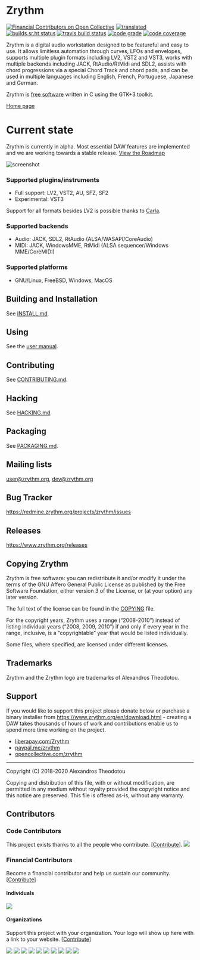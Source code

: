 Zrythm
======

[![Financial Contributors on Open Collective](https://opencollective.com/zrythm/all/badge.svg?label=financial+contributors)](https://opencollective.com/zrythm) [![translated](https://hosted.weblate.org/widgets/zrythm/-/svg-badge.svg "Translation Status")](https://hosted.weblate.org/engage/zrythm/?utm_source=widget)
[![builds.sr.ht status](https://builds.sr.ht/~alextee/zrythm.svg)](https://builds.sr.ht/~alextee/zrythm?)
[![travis build status](https://img.shields.io/travis/zrythm/zrythm?label=travis%20build)](https://travis-ci.org/zrythm/zrythm)
[![code grade](https://img.shields.io/codacy/grade/c16bdc22f6ae4e539aa6417274e71d17)](https://www.codacy.com/manual/alex-tee/zrythm)
[![code coverage](https://img.shields.io/coveralls/github/zrythm/zrythm)](https://coveralls.io/github/zrythm/zrythm)

Zrythm is a digital audio workstation designed to be
featureful and easy to use. It allows limitless
automation through curves, LFOs and envelopes,
supports multiple plugin formats including LV2, VST2
and VST3, works with multiple backends including
JACK, RtAudio/RtMidi and SDL2, assists with chord
progressions via a special Chord Track and chord
pads, and can be used in multiple languages
including English, French, Portuguese, Japanese and
German.

Zrythm is [free software](https://www.gnu.org/philosophy/free-sw.html)
written in C using the GTK+3 toolkit.

[Home page](https://www.zrythm.org)

# Current state

Zrythm is currently in alpha. Most essential
DAW features are implemented and we are working
towards a stable release. [View the Roadmap](https://redmine.zrythm.org/projects/zrythm/roadmap)

![screenshot](https://www.zrythm.org/static/images/apr-12-2020.png)

### Supported plugins/instruments
- Full support: LV2, VST2, AU, SFZ, SF2
- Experimental: VST3

Support for all formats besides LV2 is
possible thanks to
[Carla](https://github.com/falkTX/Carla/).

### Supported backends
- Audio: JACK, SDL2, RtAudio (ALSA/WASAPI/CoreAudio)
- MIDI: JACK, WindowsMME, RtMidi (ALSA sequencer/Windows MME/CoreMIDI)

### Supported platforms
- GNU/Linux, FreeBSD, Windows, MacOS

## Building and Installation
See [INSTALL.md](INSTALL.md).

## Using
See the [user manual](http://manual.zrythm.org/).

## Contributing
See [CONTRIBUTING.md](CONTRIBUTING.md).

## Hacking
See [HACKING.md](HACKING.md).

## Packaging
See [PACKAGING.md](PACKAGING.md).

## Mailing lists
[user@zrythm.org](https://lists.zrythm.org/lists/listinfo/user), [dev@zrythm.org](https://lists.zrythm.org/lists/listinfo/dev)

## Bug Tracker
<https://redmine.zrythm.org/projects/zrythm/issues>

## Releases
<https://www.zrythm.org/releases>

## Copying Zrythm
Zrythm is free software: you can redistribute it and/or modify
it under the terms of the GNU Affero General Public License as
published by the Free Software Foundation, either version 3 of the
License, or (at your option) any later version.

The full text of the license can be found in the
[COPYING](COPYING) file.

For the copyright years, Zrythm uses a range (“2008-2010”) instead of
listing individual years (“2008, 2009, 2010”) if and only if every year
in the range, inclusive, is a “copyrightable” year that would be listed
individually.

Some files, where specified, are licensed under
different licenses.

## Trademarks

Zrythm and the Zrythm logo are trademarks of Alexandros Theodotou.

## Support
If you would like to support this project please
donate below or purchase a binary installer from
<https://www.zrythm.org/en/download.html> - creating a DAW
takes thousands of hours of work and contributions
enable us to spend more time working on the project.

- [liberapay.com/Zrythm](https://liberapay.com/Zrythm)
- [paypal.me/zrythm](https://paypal.me/zrythm)
- [opencollective.com/zrythm](https://opencollective.com/zrythm)

----

Copyright (C) 2018-2020 Alexandros Theodotou

Copying and distribution of this file, with or without modification,
are permitted in any medium without royalty provided the copyright
notice and this notice are preserved.  This file is offered as-is,
without any warranty.

## Contributors

### Code Contributors

This project exists thanks to all the people who contribute. [[Contribute](CONTRIBUTING.md)].
<a href="https://github.com/zrythm/zrythm/graphs/contributors"><img src="https://opencollective.com/zrythm/contributors.svg?width=890&button=false" /></a>

### Financial Contributors

Become a financial contributor and help us sustain our community. [[Contribute](https://opencollective.com/zrythm/contribute)]

#### Individuals

<a href="https://opencollective.com/zrythm"><img src="https://opencollective.com/zrythm/individuals.svg?width=890"></a>

#### Organizations

Support this project with your organization. Your logo will show up here with a link to your website. [[Contribute](https://opencollective.com/zrythm/contribute)]

<a href="https://opencollective.com/zrythm/organization/0/website"><img src="https://opencollective.com/zrythm/organization/0/avatar.svg"></a>
<a href="https://opencollective.com/zrythm/organization/1/website"><img src="https://opencollective.com/zrythm/organization/1/avatar.svg"></a>
<a href="https://opencollective.com/zrythm/organization/2/website"><img src="https://opencollective.com/zrythm/organization/2/avatar.svg"></a>
<a href="https://opencollective.com/zrythm/organization/3/website"><img src="https://opencollective.com/zrythm/organization/3/avatar.svg"></a>
<a href="https://opencollective.com/zrythm/organization/4/website"><img src="https://opencollective.com/zrythm/organization/4/avatar.svg"></a>
<a href="https://opencollective.com/zrythm/organization/5/website"><img src="https://opencollective.com/zrythm/organization/5/avatar.svg"></a>
<a href="https://opencollective.com/zrythm/organization/6/website"><img src="https://opencollective.com/zrythm/organization/6/avatar.svg"></a>
<a href="https://opencollective.com/zrythm/organization/7/website"><img src="https://opencollective.com/zrythm/organization/7/avatar.svg"></a>
<a href="https://opencollective.com/zrythm/organization/8/website"><img src="https://opencollective.com/zrythm/organization/8/avatar.svg"></a>
<a href="https://opencollective.com/zrythm/organization/9/website"><img src="https://opencollective.com/zrythm/organization/9/avatar.svg"></a>
